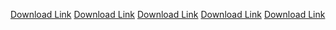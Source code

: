 <HTML>
<HEAD>
<TITLE>Boyz </TITLE>

</HEAD>
<BODY>

<a href="IT1000/MineCraft2" download="the thing1" >Download Link</a>
<a href="IT1000/MineCraft3" download="the thing2" >Download Link</a>
<a href="IT1000/MineCraft4" download="the thing3" >Download Link</a>
<a href="IT1000/MineCraft5" download="the thing4" >Download Link</a>
<a href="IT1000/MineCraft6" download="the thing5" >Download Link</a>
     
</BODY>
</HTML>

